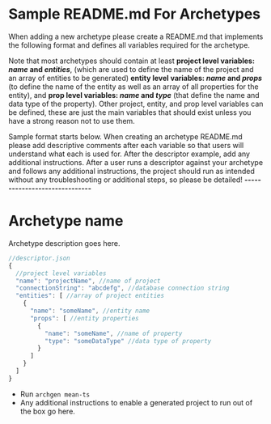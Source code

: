 # Sample README.md For Archetypes
When adding a new archetype please create a README.md that implements the following format and defines all variables required for the archetype.

Note that most archetypes should contain at least **project level variables: *name* and *entities***, (which are used to define the name of the project and an array of entities to be generated) **entity level variables: *name* and *props*** (to define the name of the entity as well as an array of all properties for the entity), and **prop level variables: *name* and *type*** (that define the name and data type of the property). Other project, entity, and prop level variables can be defined, these are just the main variables that should exist unless you have a strong reason not to use them.

Sample format starts below. When creating an archetype README.md please add descriptive comments after each variable so that users will understand what each is used for. After the descriptor example, add any additional instructions. After a user runs a descriptor against your archetype and follows any additional instructions, the project should run as intended without any troubleshooting or additional steps, so please be detailed!
**------------------------------**

 # Archetype name

 Archetype description goes here.

 ```JavaScript
 //descriptor.json
 {
   //project level variables
   "name": "projectName", //name of project
   "connectionString": "abcdefg", //database connection string
   "entities": [ //array of project entities
     {
       "name": "someName", //entity name
       "props": [ //entity properties
         {
           "name": "someName", //name of property
           "type": "someDataType" //data type of property
         }   
       ]
     }
   ]  
 }
 ```
- Run ```archgen mean-ts```
- Any additional instructions to enable a generated project to run out of the box go here.
